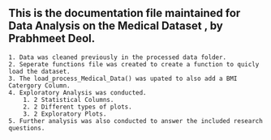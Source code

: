 ## This is the documentation file maintained for Data Analysis on the Medical Dataset , by Prabhmeet Deol.

	1. Data was cleaned previously in the processed data folder.
	2. Seperate functions file was created to create a function to quicly load the dataset.
	3. The load_process_Medical_Data() was upated to also add a BMI Catergory Column.
	4. Exploratory Analysis was conducted.
		1. 2 Statistical Columns.
		2. 2 Different types of plots.
		3. 2 Exploratory Plots.
	5. Further analysis was also conducted to answer the included research questions.
	